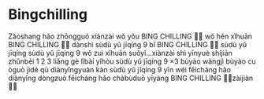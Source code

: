 # Bingchilling
Zǎoshang hǎo zhōngguó xiànzài wǒ yǒu BING CHILLING 🥶🍦 wǒ hěn xǐhuān BING CHILLING 🥶🍦 dànshì sùdù yǔ jīqíng 9 bǐ BING CHILLING 🥶🍦 sùdù yǔ jīqíng sùdù yǔ jīqíng 9 wǒ zuì xǐhuān suǒyǐ…xiànzài shì yīnyuè shíjiān zhǔnbèi 1 2 3 liǎng gè lǐbài yǐhòu sùdù yǔ jīqíng 9 ×3 bùyào wàngjì bùyào cu òguò jìdé qù diànyǐngyuàn kàn sùdù yǔ jīqíng 9 yīn wéi fēicháng hǎo diànyǐng dòngzuò fēicháng hǎo chàbùduō yīyàng BING CHILLING 🥶🍦zàijiàn 🥶🍦
